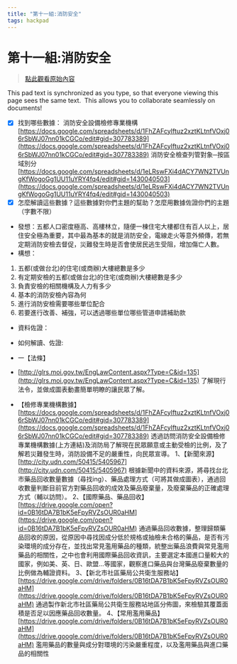 ```yaml
---
title: "第十一組:消防安全"
tags: hackpad
---
```


# 第十一組:消防安全

> [點此觀看原始內容](https://g0v.hackpad.tw/1XrP9lGyOY8)


This pad text is synchronized as you type, so that everyone viewing this page sees the same text.  This allows you to collaborate seamlessly on documents!
- [x] 找到哪些數據：
消防安全設備檢修專業機構
[https://docs.google.com/spreadsheets/d/1FhZAFcyIftuz2xztKLtnfVOxj06rSbWJ07nn01kCGCo/edit#gid=307783389](https://docs.google.com/spreadsheets/d/1FhZAFcyIftuz2xztKLtnfVOxj06rSbWJ07nn01kCGCo/edit#gid=307783389)
消防安全檢查列管對象─按區域別分
[https://docs.google.com/spreadsheets/d/1eLRswFXi4dACY7WN2TVUngKfWogoGg1UU11uYRY4fq4/edit#gid=1430040503](https://docs.google.com/spreadsheets/d/1eLRswFXi4dACY7WN2TVUngKfWogoGg1UU11uYRY4fq4/edit#gid=1430040503)
- [x] 怎麼解讀這些數據？這些數據對你們主題的幫助？怎麼用數據佐證你們的主題（字數不限）
- 發想：五都人口密度極高、高樓林立，隨便一棟住宅大樓都住有百人以上，居住安全極為重要，其中最為基本的就是消防安全，電線走火等意外頻傳，若無定期消防安檢去督促，災難發生時是否會使居民逃生受阻，增加傷亡人數。
- 構想：
1.  五都(或做台北)的住宅(或商辦)大樓總數是多少
2.  有定期安檢的五都(或做台北)的住宅(或商辦)大樓總數是多少
3.  負責安檢的相關機構及人力有多少
4.  基本的消防安檢內容為何
5.  進行消防安檢需要哪些單位配合
6.  若要進行改善、補強，可以透過哪些單位哪些管道申請補助款
- 資料佐證：
- 如何解讀、佐證:
- 一【法條】
- [http://glrs.moi.gov.tw/EngLawContent.aspx?Type=C&id=135](http://glrs.moi.gov.tw/EngLawContent.aspx?Type=C&id=135)
了解現行法令，並做成圖表動畫簡單明瞭的讓民眾了解。

- 【檢修專業機構數據】
[https://docs.google.com/spreadsheets/d/1FhZAFcyIftuz2xztKLtnfVOxj06rSbWJ07nn01kCGCo/edit#gid=307783389](https://docs.google.com/spreadsheets/d/1FhZAFcyIftuz2xztKLtnfVOxj06rSbWJ07nn01kCGCo/edit#gid=307783389)
透過訪問消防安全設備檢修專業機構數據(上方連結)及消防局了解現在民眾願意或主動受檢的比例，及了解若災難發生時，消防設備不足的嚴重性，向民眾宣導。
1、【新聞來源】
[http://city.udn.com/50415/5405967](http://city.udn.com/50415/5405967)
根據新聞中的資料來源，將尋找台北市藥品回收數量數據（尋找ing）、藥品處理方式（可將其做成圖表），通過回收數量判斷目前官方對藥品回收的成效及藥品廢棄量，及廢棄藥品的正確處理方式（輔以訪問）。
2、【國際藥品、藥品回收】
[https://drive.google.com/open?id=0B16tDA7B1bK5eFpyRVZsOUR0aHM](https://drive.google.com/open?id=0B16tDA7B1bK5eFpyRVZsOUR0aHM)
通過藥品回收數據，整理歸類藥品回收的原因，從原因中尋找因成分低於規格或抽檢未合格的藥品，是否有污染環境的成分存在，並找出常見濫用藥品的種類，統整出藥品浪費與常見濫用藥品的相關性，之中也會利用國際藥品回收資訊，主要選定本國進口量較大的國家，例如美、英、日、歐盟…等國家，觀察進口藥品與台灣藥品廢棄數量的比例做為輔證資料。
3、【新北市社區藥局公共衛生服務站】
[https://drive.google.com/drive/folders/0B16tDA7B1bK5eFpyRVZsOUR0aHM](https://drive.google.com/drive/folders/0B16tDA7B1bK5eFpyRVZsOUR0aHM)
通過製作新北市社區藥局公共衛生服務站地區分佈圖，來檢驗其覆蓋面積是否足以因應藥品回收數量。
4、【常用濫用藥品】
[https://drive.google.com/drive/folders/0B16tDA7B1bK5eFpyRVZsOUR0aHM](https://drive.google.com/drive/folders/0B16tDA7B1bK5eFpyRVZsOUR0aHM)
濫用藥品的數量與成分對環境的污染嚴重程度，以及濫用藥品與進口藥品的相關性

